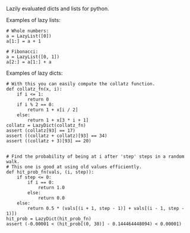 Lazily evaluated dicts and lists for python.


Examples of lazy lists:

    # Whole numbers:
    a = LazyList([0])
    a[1:] = a + 1

    # Fibonacci:
    a = LazyList([0, 1])
    a[2:] = a[1:] + a



Examples of lazy dicts:


    # With this you can easily compute the collatz function.
    def collatz_fn(x, i):
        if i <= 1:
            return 0
        if i % 2 == 0:
            return 1 + x[i / 2]
        else:
            return 1 + x[3 * i + 1]
    collatz = LazyDict(collatz_fn)
    assert (collatz[93] == 17)
    assert ((collatz + collatz)[93] == 34)
    assert ((collatz + 3)[93] == 20)


    # Find the probability of being at i after 'step' steps in a random walk.
    # This one is good at using old values efficiently.
    def hit_prob_fn(vals, (i, step)):
        if step <= 0:
            if i == 0:
                return 1.0
            else:
                return 0.0
        else:
            return 0.5 * (vals[(i + 1, step - 1)] + vals[(i - 1, step - 1)])
    hit_prob = LazyDict(hit_prob_fn)
    assert (-0.00001 < (hit_prob[(0, 30)] - 0.144464448094) < 0.00001)
